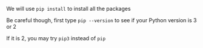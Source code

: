 <!--title={Installing Packages}-->

We will use `pip install` to install all the packages

Be careful though, first type `pip --version` to see if your Python version is 3 or 2

If it is 2, you may try `pip3` instead of `pip`

